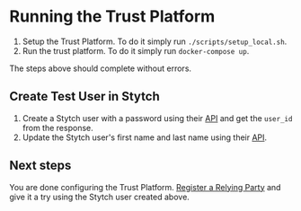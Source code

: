 # Running the Trust Platform
1. Setup the Trust Platform. To do it simply run `./scripts/setup_local.sh`.
1. Run the trust platform. To do it simply run `docker-compose up`.

The steps above should complete without errors.

## Create Test User in Stytch
1. Create a Stytch user with a password using their [API](https://stytch.com/docs/api/password-create) and get the `user_id` from the response.
1. Update the Stytch user's first name and last name using their [API](https://stytch.com/docs/api/update-user).


## Next steps
You are done configuring the Trust Platform. [Register a Relying Party](https://docs.idpartner.com/documentation/relying-party-user-guide) and give it a try using the Stytch user created above.